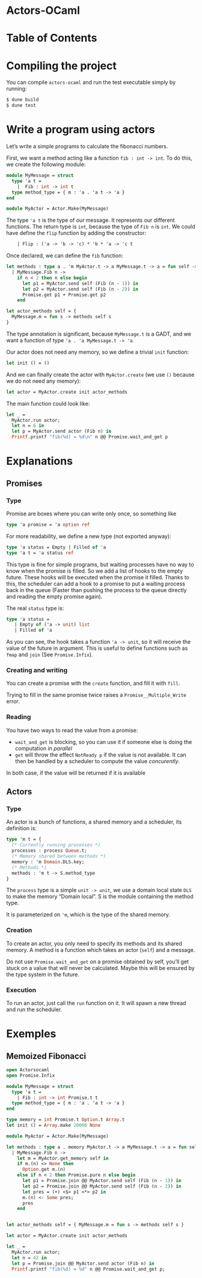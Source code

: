 # Actors-OCaml
# Table of Contents

# Compiling the project

You can compile `actors-ocaml` and run the test executable simply by running:

``` sh
$ dune build
$ dune test
```


# Write a program using actors

Let&rsquo;s write a simple programs to calculate the fibonacci numbers.

First, we want a method acting like a function `fib : int -> int`. To do this, we create the following module:

``` ocaml
module MyMessage = struct
  type 'a t =
    |  Fib : int -> int t
  type method_type = { m : 'a . 'a t -> 'a }
end

module MyActor = Actor.Make(MyMessage)
```


The type `'a t` is the type of our message. It represents our different functions. The return type is `int`, because the type of `Fib n` is `int`.
We could have define the `flip` function by adding the constructor:

``` ocaml
    | Flip : ('a -> 'b -> 'c) * 'b * 'a -> 'c t
```

Once declared, we can define the `fib` function:

``` ocaml
let methods : type a . 'm MyActor.t -> a MyMessage.t -> a = fun self -> function
  | MyMessage.Fib n ->
    if n < 2 then n else begin
      let p1 = MyActor.send self (Fib (n - 1)) in
      let p2 = MyActor.send self (Fib (n - 2)) in
      Promise.get p1 + Promise.get p2
    end

let actor_methods self = {
  MyMessage.m = fun s -> methods self s
}
```

The type annotation is significant, because `MyMessage.t` is a GADT, and we want a function of type `'a . 'a MyMessage.t -> 'a`

Our actor does not need any memory, so we define a trivial `init` function:

``` ocaml
let init () = ()
```

And we can finally create the actor with `MyActor.create` (we use `()` because we do not need any memory):

``` ocaml
let actor = MyActor.create init actor_methods
```

The main function could look like:

``` ocaml
let _ =
  MyActor.run actor;
  let n = 6 in
  let p = MyActor.send actor (Fib n) in
  Printf.printf "fib(%d) = %d\n" n @@ Promise.wait_and_get p
```

# Explanations
## Promises
### Type

Promise are boxes where you can write only once, so something like

``` ocaml
type 'a promise = 'a option ref
```

For more readability, we define a new type (not exported anyway):

``` ocaml
type 'a status = Empty | Filled of 'a
type 'a t = 'a status ref
```

This type is fine for simple programs, but waiting processes have no way to know when the promise is filled.
So we add a list of hooks to the empty future. These hooks will be executed when the promise it filled.
Thanks to this, the scheduler can add a hook to a promise to put a waiting process back in the queue (Faster than pushing the process to the queue directly and reading the empty promise again).

The real `status` type is:

``` ocaml
type 'a status =
   | Empty of ('a -> unit) list
   | Filled of 'a
```

As you can see, the hook takes a function `'a -> unit`, so it will receive the value of the future in argument.
This is useful to define functions such as `fmap` and `join` (See `Promise.Infix`).

### Creating and writing

You can create a promise with the `create` function, and fill it with `fill`.

Trying to fill in the same promise twice raises a `Promise__Multiple_Write` error.

### Reading

You have two ways to read the value from a promise:

-   `wait_and_get` is blocking, so you can use it if someone else is doing the computation in *parallel*
-   `get` will throw the effect `NotReady p` if the value is not available. It can then be handled by a scheduler to compute the value *concurently*.

In both case, if the value will be returned if it is available


## Actors
### Type

An actor is a  bunch of functions, a shared memory and a scheduler, its definition is:

``` ocaml
type 'm t = {
  (* Currently running processes *)
  processes : process Queue.t;
  (* Memory shared between methods *)
  memory : 'm Domain.DLS.key;
  (* Methods *)
  methods : 'm t -> S.method_type
}
```

The `process` type is a simple `unit -> unit`, we use a domain local state `DLS` to make the memory &ldquo;Domain local&rdquo;. S is the module containing the method type.

It is parameterized on `'m`, which is the type of the shared memory.

### Creation

To create an actor, you only need to specify its methods and its shared memory.
A method is a function which takes an actor (`self`) and a message.

Do not use `Promise.wait_and_get` on a promise obtained by self, you&rsquo;ll get stuck on a value that will never be calculated.
Maybe this will be ensured by the type system in the future.

### Execution

To run an actor, just call the `run` function on it.
It will spawn a new thread and run the scheduler.

# Exemples
## Memoized Fibonacci
``` ocaml
open Actorsocaml
open Promise.Infix

module MyMessage = struct
  type 'a t =
    | Fib : int -> int Promise.t t
  type method_type = { m : 'a . 'a t -> 'a }
end

type memory = int Promise.t Option.t Array.t
let init () = Array.make 20000 None

module MyActor = Actor.Make(MyMessage)

let methods : type a . memory MyActor.t -> a MyMessage.t -> a = fun self -> function
  | MyMessage.Fib n ->
    let m = MyActor.get_memory self in
    if m.(n) <> None then
      Option.get m.(n)
    else if n < 2 then Promise.pure n else begin
      let p1 = Promise.join @@ MyActor.send self (Fib (n - 1)) in
      let p2 = Promise.join @@ MyActor.send self (Fib (n - 2)) in
      let pres = (+) <$> p1 <*> p2 in
      m.(n) <- Some pres;
      pres
    end


let actor_methods self = { MyMessage.m = fun s -> methods self s }

let actor = MyActor.create init actor_methods

let _ =
  MyActor.run actor;
  let n = 42 in
  let p = Promise.join @@ MyActor.send actor (Fib n) in
  Printf.printf "fib(%d) = %d" n @@ Promise.wait_and_get p;
```
